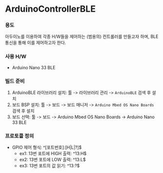 # ArduinoControllerBLE

### 용도

아두이노를 이용하여 각종 H/W들을 제어하는 (범용의) 컨트롤러를 만들고자 하며, BLE 통신을 통해 이를 제어하고자 한다.

### 사용 H/W

* Arduino Nano 33 BLE

### 빌드 준비

1. ArduinoBLE 라이브러리 설치: 툴 -> 라이브러리 관리 -> `ArduinoBLE` 검색 후 설치
2. 보드 BSP 설치: 툴 -> 보드 -> 보드 매니저 -> `Arduino Mbed OS Nano Boards` 검색 후 설치
3. 보드 선택: 툴 -> 보드 -> Arduino Mbed OS Nano Boards -> Arduino Nano 33 BLE

### 프로토콜 정의

* GPIO 제어 형식: ^[포트번호]:[H|L|?]$
  * ex1: 13번 포트에 HIGH 출력: ^13:H$
  * ex2: 13번 포트에 LOW 출력: ^13:L$
  * ex3: 13번 포트의 값 읽기: ^13:?$
